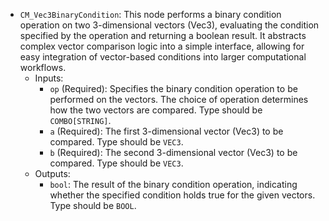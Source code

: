 - `CM_Vec3BinaryCondition`: This node performs a binary condition operation on two 3-dimensional vectors (Vec3), evaluating the condition specified by the operation and returning a boolean result. It abstracts complex vector comparison logic into a simple interface, allowing for easy integration of vector-based conditions into larger computational workflows.
    - Inputs:
        - `op` (Required): Specifies the binary condition operation to be performed on the vectors. The choice of operation determines how the two vectors are compared. Type should be `COMBO[STRING]`.
        - `a` (Required): The first 3-dimensional vector (Vec3) to be compared. Type should be `VEC3`.
        - `b` (Required): The second 3-dimensional vector (Vec3) to be compared. Type should be `VEC3`.
    - Outputs:
        - `bool`: The result of the binary condition operation, indicating whether the specified condition holds true for the given vectors. Type should be `BOOL`.
